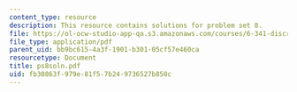 ```yaml
---
content_type: resource
description: This resource contains solutions for problem set 8.
file: https://ol-ocw-studio-app-qa.s3.amazonaws.com/courses/6-341-discrete-time-signal-processing-fall-2005/fb30863f979e81f57b249736527b850c_ps8soln.pdf
file_type: application/pdf
parent_uid: bb9bc615-4a3f-1901-b301-05cf57e460ca
resourcetype: Document
title: ps8soln.pdf
uid: fb30863f-979e-81f5-7b24-9736527b850c
---
```

